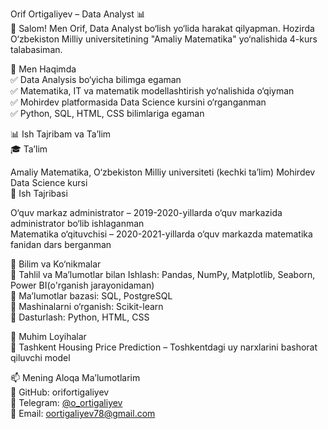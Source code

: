 Orif Ortigaliyev – Data Analyst 📊  
👋 Salom! Men Orif, Data Analyst bo‘lish yo‘lida harakat qilyapman. Hozirda O‘zbekiston Milliy universitetining "Amaliy Matematika" yo‘nalishida 4-kurs talabasiman. 

🚀 Men Haqimda    
✅ Data Analysis bo‘yicha bilimga egaman  
✅ Matematika, IT va matematik modellashtirish yo‘nalishida o‘qiyman  
✅ Mohirdev platformasida Data Science kursini o‘rganganman  
✅ Python, SQL, HTML, CSS bilimlariga egaman  

📊 Ish Tajribam va Ta’lim  
🎓 Ta’lim  

Amaliy Matematika, O‘zbekiston Milliy universiteti (kechki ta’lim) 
Mohirdev Data Science kursi  
💼 Ish Tajribasi

O‘quv markaz administrator – 2019-2020-yillarda o‘quv markazida administrator bo‘lib ishlaganman  
Matematika o‘qituvchisi – 2020-2021-yillarda o‘quv markazda matematika fanidan dars berganman  

🔧 Bilim va Ko‘nikmalar  
🔹 Tahlil va Ma’lumotlar bilan Ishlash: Pandas, NumPy, Matplotlib, Seaborn, Power BI(o'rganish jarayonidaman)  
🔹 Ma’lumotlar bazasi: SQL, PostgreSQL  
🔹 Mashinalarni o‘rganish: Scikit-learn  
🔹 Dasturlash: Python, HTML, CSS  

📂 Muhim Loyihalar  
🔹 Tashkent Housing Price Prediction – Toshkentdagi uy narxlarini bashorat qiluvchi model  

📫 Mening Aloqa Ma’lumotlarim  
📍 GitHub: orifortigaliyev  
📍 Telegram: [@o_ortigaliyev](https://t.me/o_ortigaliyev)  
📍 Email: oortigaliyev78@gmail.com  

